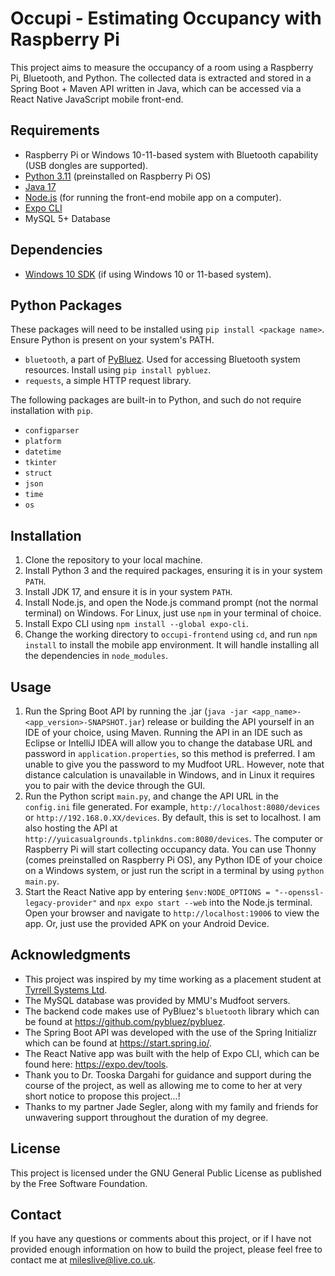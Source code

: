 # Occupi - Estimating Occupancy with Raspberry Pi

This project aims to measure the occupancy of a room using a Raspberry Pi, Bluetooth, and Python. The collected data is extracted and stored in a Spring Boot + Maven API written in Java, which can be accessed via a React Native JavaScript mobile front-end.

## Requirements

- Raspberry Pi or Windows 10-11-based system with Bluetooth capability (USB dongles are supported).
- [Python 3.11](https://www.python.org/downloads/) (preinstalled on Raspberry Pi OS)
- [Java 17](https://jdk.java.net/archive/)
- [Node.js](https://nodejs.org/en) (for running the front-end mobile app on a computer).
- [Expo CLI](https://expo.dev/tools)
- MySQL 5+ Database

## Dependencies
- [Windows 10 SDK](https://developer.microsoft.com/en-us/windows/downloads/windows-sdk/) (if using Windows 10 or 11-based system).

## Python Packages
These packages will need to be installed using `pip install <package name>`. Ensure Python is present on your system's PATH.
- `bluetooth`, a part of [PyBluez](https://pybluez.readthedocs.io/en/latest/). Used for accessing Bluetooth system resources. Install using `pip install pybluez`.
- `requests`, a simple HTTP request library.

The following packages are built-in to Python, and such do not require installation with `pip`.

- `configparser` 
- `platform`
- `datetime`
- `tkinter`
- `struct`
- `json`
- `time`
- `os`

## Installation

1. Clone the repository to your local machine.
2. Install Python 3 and the required packages, ensuring it is in your system `PATH`.
3. Install JDK 17, and ensure it is in your system `PATH`.
4. Install Node.js, and open the Node.js command prompt (not the normal terminal) on Windows. For Linux, just use `npm` in your terminal of choice.
5. Install Expo CLI using `npm install --global expo-cli`.
6. Change the working directory to `occupi-frontend` using `cd`, and run `npm install` to install the mobile app environment. It will handle installing all the dependencies in `node_modules`.

## Usage

1. Run the Spring Boot API by running the .jar (`java -jar <app_name>-<app_version>-SNAPSHOT.jar`) release or building the API yourself in an IDE of your choice, using Maven. Running the API in an IDE such as Eclipse or IntelliJ IDEA will allow you to change the database URL and password in `application.properties`, so this method is preferred. I am unable to give you the password to my Mudfoot URL.
However, note that distance calculation is unavailable in Windows, and in Linux it requires you to pair with the device through the GUI.
2. Run the Python script `main.py`, and change the API URL in the `config.ini` file generated. For example, `http://localhost:8080/devices` or `http://192.168.0.XX/devices`. By default, this is set to localhost. I am also hosting the API at `http://yuicasualgrounds.tplinkdns.com:8080/devices`. The computer or Raspberry Pi will start collecting occupancy data. You can use Thonny (comes preinstalled on Raspberry Pi OS), any Python IDE of your choice on a Windows system, or just run the script in a terminal by using `python main.py`.
3. Start the React Native app by entering `$env:NODE_OPTIONS = "--openssl-legacy-provider"` and `npx expo start --web` into the Node.js terminal. Open your browser and  navigate to `http://localhost:19006` to view the app. Or, just use the provided APK on your Android Device. 

## Acknowledgments

- This project was inspired by my time working as a placement student at [Tyrrell Systems Ltd](https://tyrrellsystems.com/).
- The MySQL database was provided by MMU's Mudfoot servers.
- The backend code makes use of PyBluez's `bluetooth`  library which can be found at https://github.com/pybluez/pybluez.
- The Spring Boot API was developed with the use of the Spring Initializr which can be found at https://start.spring.io/.
- The React Native app was built with the help of Expo CLI, which can be found here: https://expo.dev/tools.
- Thank you to Dr. Tooska Dargahi for guidance and support during the course of the project, as well as allowing me to come to her at very short notice to propose this project...!
- Thanks to my partner Jade Segler, along with my family and friends for unwavering support throughout the duration of my degree.

## License

This project is licensed under the GNU General Public License as published by the Free Software Foundation.

## Contact

If you have any questions or comments about this project, or if I have not provided enough information on how to build the project, please feel free to contact me at mileslive@live.co.uk.